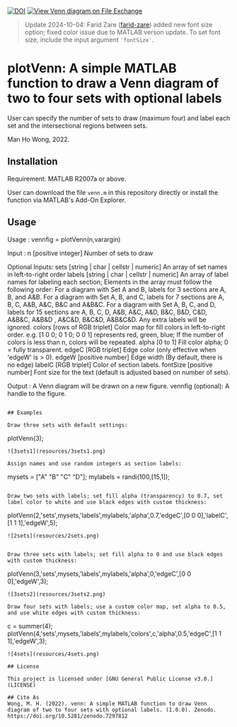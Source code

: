 [![DOI](https://zenodo.org/badge/562717209.svg)](https://zenodo.org/badge/latestdoi/562717209)
[![View Venn diagram on File Exchange](https://www.mathworks.com/matlabcentral/images/matlab-file-exchange.svg)](https://www.mathworks.com/matlabcentral/fileexchange/120118-venn-diagram)

> Update 2024-10-04: Farid Zare ([farid-zare](https://github.com/farid-zare)) added new font size option; fixed color issue due to MATLAB verson update.
> To set font size, include the input argument `'fontSize'`.

# plotVenn: A simple MATLAB function to draw a Venn diagram of two to four sets with optional labels

User can specify the number of sets to draw (maximum four) and label each set and the intersectional regions between sets.
 
Man Ho Wong, 2022.

## Installation

Requirement: MATLAB R2007a or above.

User can download the file `venn.m` in this repository directly or install the function via MATLAB's Add-On Explorer.

## Usage
Usage : vennfig = plotVenn(n,varargin) 

Input : n [positive integer]
           Number of sets to draw

Optional Inputs:
         sets [string | char | cellstr | numeric]
              An array of set names in left-to-right order
         labels [string | char | cellstr | numeric]
                An array of label names for labeling each section;
                Elements in the array must follow the following order:
                For a diagram with Set A and B, labels for 3 sections are
                A, B, and A&B.
                For a diagram with Set A, B, and C, labels for 7 sections are
                A, B, C, A&B, A&C, B&C and A&B&C.
                For a diagram with Set A, B, C, and D, labels for 15 sections
                are A, B, C, D, A&B, A&C, A&D, B&C, B&D, C&D, A&B&C, A&B&D
                , A&C&D, B&C&D, A&B&C&D.
                Any extra labels will be ignored.
         colors [rows of RGB triplet]
                Color map for fill colors in left-to-right order.
                e.g. [1 0 0; 0 1 0; 0 0 1] represents red, green, blue;
                If the number of colors is less than n, colors will be
                repeated.
         alpha [0 to 1]
               Fill color alpha; 0 = fully transparent.
         edgeC [RGB triplet]
               Edge color (only effective when 'edgeW' is > 0).
         edgeW [positive number]
               Edge width (By default, there is no edge)
         labelC [RGB triplet]
                Color of section labels.
         fontSize [positive number]
                Font size for the text (default is adjusted based on number of sets).

Output : A Venn diagram will be drawn on a new figure.
          vennfig (optional): A handle to the figure.

```

## Examples

Draw three sets with default settings:

```
plotVenn(3);
```
![3sets1](resources/3sets1.png)

Assign names and use random integers as section labels:
```
mysets = ["A" "B" "C" "D"];
mylabels = randi(100,[15,1]);
```

Draw two sets with labels; set fill alpha (transparency) to 0.7, set label color to white and use black edges with custom thickness:

```
plotVenn(2,'sets',mysets,'labels',mylabels,'alpha',0.7,'edgeC',[0 0 0],'labelC',[1 1 1],'edgeW',5);
```
![2sets](resources/2sets.png)


Draw three sets with labels; set fill alpha to 0 and use black edges with custom thickness:

```
plotVenn(3,'sets',mysets,'labels',mylabels,'alpha',0,'edgeC',[0 0 0],'edgeW',3);
```
![3sets2](resources/3sets2.png)

Draw four sets with labels; use a custom color map, set alpha to 0.5, and use white edges with custom thickness:

```
c = summer(4);
plotVenn(4,'sets',mysets,'labels',mylabels,'colors',c,'alpha',0.5,'edgeC',[1 1 1],'edgeW',3);
```
![4sets](resources/4sets.png)

## License

This project is licensed under [GNU General Public License v3.0.](LICENSE)

## Cite As
Wong, M. H. (2022). venn: A simple MATLAB function to draw Venn diagram of two to four sets with optional labels. (1.0.0). Zenodo. https://doi.org/10.5281/zenodo.7297812
